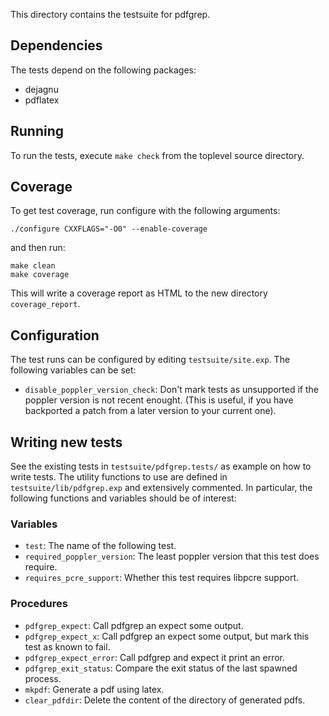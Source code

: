 This directory contains the testsuite for pdfgrep.

## Dependencies

The tests depend on the following packages:

  - dejagnu
  - pdflatex

## Running

To run the tests, execute `make check` from the toplevel source
directory.

## Coverage

To get test coverage, run configure with the following arguments:

    ./configure CXXFLAGS="-O0" --enable-coverage

and then run:

    make clean
    make coverage

This will write a coverage report as HTML to the new directory
`coverage_report`.

## Configuration

The test runs can be configured by editing `testsuite/site.exp`. The
following variables can be set:

- `disable_poppler_version_check`: Don't mark tests as unsupported if
  the poppler version is not recent enought. (This is useful, if you
  have backported a patch from a later version to your current one).

## Writing new tests

See the existing tests in `testsuite/pdfgrep.tests/` as example on how
to write tests. The utility functions to use are defined in
`testsuite/lib/pdfgrep.exp` and extensively commented. In particular,
the following functions and variables should be of interest:

### Variables

- `test`: The name of the following test.
- `required_poppler_version`: The least poppler version that this test
  does require.
- `requires_pcre_support`: Whether this test requires libpcre support.

### Procedures

- `pdfgrep_expect`: Call pdfgrep an expect some output.
- `pdfgrep_expect_x`: Call pdfgrep an expect some output, but mark
  this test as known to fail.
- `pdfgrep_expect_error`: Call pdfgrep and expect it print an error.
- `pdfgrep_exit_status`: Compare the exit status of the last spawned
  process.
- `mkpdf`: Generate a pdf using latex.
- `clear_pdfdir`: Delete the content of the directory of generated
  pdfs.
